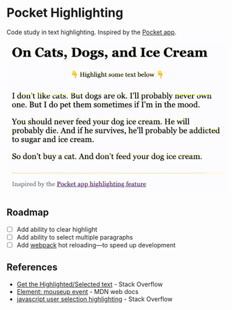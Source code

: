 # Pocket Highlighting

Code study in text highlighting. Inspired by the [Pocket app](https://help.getpocket.com/article/1144-highlighting-in-pocket).

![](./screen-recording.gif)

## Roadmap

- [ ] Add ability to clear highlight
- [ ] Add ability to select multiple paragraphs
- [ ] Add [webpack](https://webpack.js.org/) hot reloading—to speed up development

## References

- [Get the Highlighted/Selected text](https://stackoverflow.com/a/5379408/11809808) - Stack Overflow
- [Element: mouseup event](https://developer.mozilla.org/en-US/docs/Web/API/Element/mouseup_event) - MDN web docs
- [javascript user selection highlighting](https://stackoverflow.com/a/317399/11809808) - Stack Overflow
